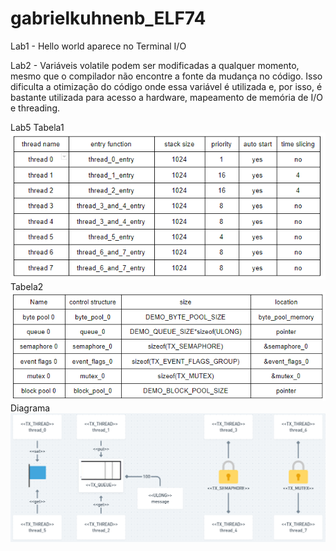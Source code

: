 # gabrielkuhnenb_ELF74

Lab1 - Hello world aparece no Terminal I/O

Lab2 - Variáveis volatile podem ser modificadas a qualquer momento, mesmo que o compilador não encontre a fonte da mudança no código.
Isso dificulta a otimização do código onde essa variável é utilizada e, por isso,
é bastante utilizada para acesso a hardware, mapeamento de memória de I/O e threading.

Lab5
Tabela1
![Tabela1](./Lab5/tabela1.png)
Tabela2
![alt text](./Lab5/tabela2.png)
Diagrama
![alt text](./Lab5/diagrama.png)
